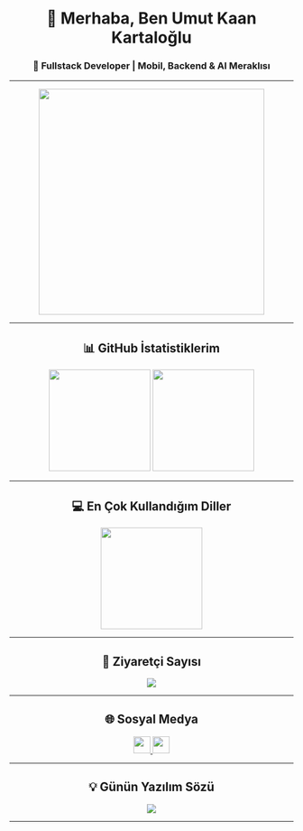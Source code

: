 <!-- Profil Başlığı -->
<h1 align="center">👋 Merhaba, Ben Umut Kaan Kartaloğlu</h1>
<h3 align="center">🚀 Fullstack Developer | Mobil, Backend & AI Meraklısı</h3>

---

<!-- Profil Görseli -->
<div align="center">
  <img src="https://media.giphy.com/media/du3J3cXyzhj75IOgvA/giphy.gif" width="400"/>
</div>

---

<!-- GitHub Stats -->
<h2 align="center">📊 GitHub İstatistiklerim</h2>
<div align="center">
  <img src="https://github-readme-stats.vercel.app/api?username=UKaanK&show_icons=true&theme=radical&count_private=true" height="180" />
  <img src="https://github-readme-streak-stats.herokuapp.com/?user=UKaanK&theme=radical" height="180" />
</div>

---

<!-- En Çok Kullanılan Diller -->
<h2 align="center">💻 En Çok Kullandığım Diller</h2>
<div align="center">
  <img src="https://github-readme-stats.vercel.app/api/top-langs/?username=UKaanK&layout=compact&theme=radical" height="180" />
</div>

---

<!-- Ziyaretçi Sayacı -->
<h2 align="center">👀 Ziyaretçi Sayısı</h2>
<div align="center">
  <img src="https://komarev.com/ghpvc/?username=UKaanK&label=Ziyaretçi%20Sayısı&color=ff69b4&style=for-the-badge" />
</div>

---

<!-- Sosyal Medya -->
<h2 align="center">🌐 Sosyal Medya</h2>
<p align="center">
  <a href="https://www.linkedin.com/in/umutkaankartaloglu" target="_blank">
    <img src="https://img.shields.io/badge/LinkedIn-0077B5.svg?logo=linkedin&logoColor=white" height="30"/>
  </a>
  <a href="https://github.com/UKaanK" target="_blank">
    <img src="https://img.shields.io/badge/GitHub-100000.svg?logo=github&logoColor=white" height="30"/>
  </a>
</p>

---

<!-- Random Geliştirici Sözü -->
<h2 align="center">💡 Günün Yazılım Sözü</h2>
<p align="center">
  <img src="https://quotes-github-readme.vercel.app/api?type=horizontal&theme=radical" />
</p>

---
